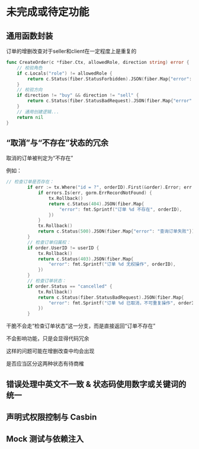 # 未完成或待定功能

## 通用函数封装

订单的增删改查对于seller和client在一定程度上是重复的

```go
func CreateOrder(c *fiber.Ctx, allowedRole, direction string) error {
    // 校验角色
    if c.Locals("role") != allowedRole {
        return c.Status(fiber.StatusForbidden).JSON(fiber.Map{"error": "无权限"})
    }
    // 校验方向
    if direction != "buy" && direction != "sell" {
        return c.Status(fiber.StatusBadRequest).JSON(fiber.Map{"error": "无效方向"})
    }
    // 通用创建逻辑...
    return nil
}
```

## “取消”与“不存在”状态的冗余

取消的订单被判定为“不存在”

例如：

```go
// 检查订单是否存在：
		if err := tx.Where("id = ?", orderID).First(&order).Error; err != nil {
			if errors.Is(err, gorm.ErrRecordNotFound) {
				tx.Rollback()
				return c.Status(404).JSON(fiber.Map{
					"error": fmt.Sprintf("订单 %d 不存在", orderID),
				})
			}
			tx.Rollback()
			return c.Status(500).JSON(fiber.Map{"error": "查询订单失败"})
		}
		// 检查订单归属权：
		if order.UserID != userID {
			tx.Rollback()
			return c.Status(403).JSON(fiber.Map{
				"error": fmt.Sprintf("订单 %d 无权操作", orderID),
			})
		}
		// 检查订单状态：
		if order.Status == "cancelled" {
			tx.Rollback()
			return c.Status(fiber.StatusBadRequest).JSON(fiber.Map{
				"error": fmt.Sprintf("订单 %d 已取消，不可重复操作", orderID),
			})
		}
```

干脆不会走“检查订单状态”这一分支，而是直接返回“订单不存在”

不会影响功能，只是会显得代码冗余

这样的问题可能在增删改查中均会出现

是否应当区分这两种状态有待商榷

## 错误处理中英文不一致 & 状态码使用数字或关键词的统一

## 声明式权限控制与 Casbin

## Mock 测试与依赖注入
